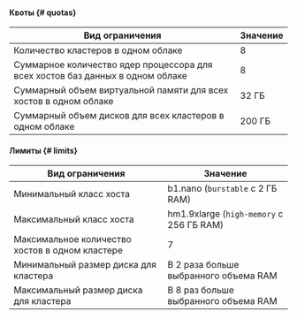 #### Квоты {# quotas}
Вид ограничения | Значение
----- | -----
Количество кластеров в одном облаке | 8
Суммарное количество ядер процессора для всех хостов баз данных в одном облаке | 8
Суммарный объем виртуальной памяти для всех хостов в одном облаке | 32 ГБ
Суммарный объем дисков для всех кластеров в одном облаке | 200 ГБ


#### Лимиты {# limits}

Вид ограничения | Значение
----- | -----
Минимальный класс хоста | b1.nano (`burstable` с 2 ГБ RAM)
Максимальный класс хоста | hm1.9xlarge (`high-memory` с 256 ГБ RAM)
Максимальное количество хостов в одном кластере | 7
Минимальный размер диска для кластера | В 2 раза больше выбранного объема RAM
Максимальный размер диска для кластера | В 8 раз больше выбранного объема RAM

